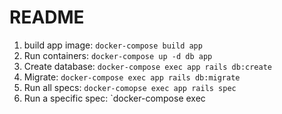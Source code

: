 # README

1) build app image: `docker-compose build app`
2) Run containers: `docker-compose up -d db app`
3) Create database: `docker-compose exec app rails db:create`
4) Migrate: `docker-compose exec app rails db:migrate`
5) Run all specs: `docker-comopse exec app rails spec`
6) Run a specific spec: `docker-compose exec 